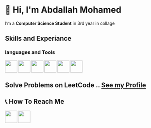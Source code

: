 
<!-- name and who i am start -->
# 👋 Hi, I'm Abdallah Mohamed
I’m a **Computer Science Student** in 3rd year in collage
<!-- name and who i am end -->




## Skills and Experiance

### languages and Tools
<img src="https://cdn-icons-png.flaticon.com/512/5968/5968350.png" width="40" align="left"> <!-- python -->
<img src="https://cdn-icons-png.flaticon.com/512/5968/5968282.png" width="40" align="left"> <!-- java -->
<img src="https://cdn-icons-png.flaticon.com/512/6132/6132222.png" width="40" align="left"> <!-- C++ -->
<img src="https://git-scm.com/images/logos/downloads/Git-Icon-1788C.png" width="40" align="left"> <!-- Git -->
<img src="https://cdn-icons-png.flaticon.com/512/1051/1051326.png" width="40" align="left"> <!-- Github -->
<img src="https://seeklogo.com/images/J/javascript-js-logo-2949701702-seeklogo.com.png" width="40"> <!-- JS -->


## Solve Problems on **LeetCode** .. [See my Profile](https://leetcode.com/abdullamoohammed/)

## 📞 How To Reach Me
<a href="linkedin.com/in/abdallah-mohamed-670314220" target="_blank"><img src="https://cdn.worldvectorlogo.com/logos/linkedin-icon-2.svg" width="40" align="left"/></a>

<a href="abdullamoohammed@gmail.com" target="_blank">
  <img src="https://cdn.worldvectorlogo.com/logos/gmail-icon.svg" width="40" align="left" />
</a>
